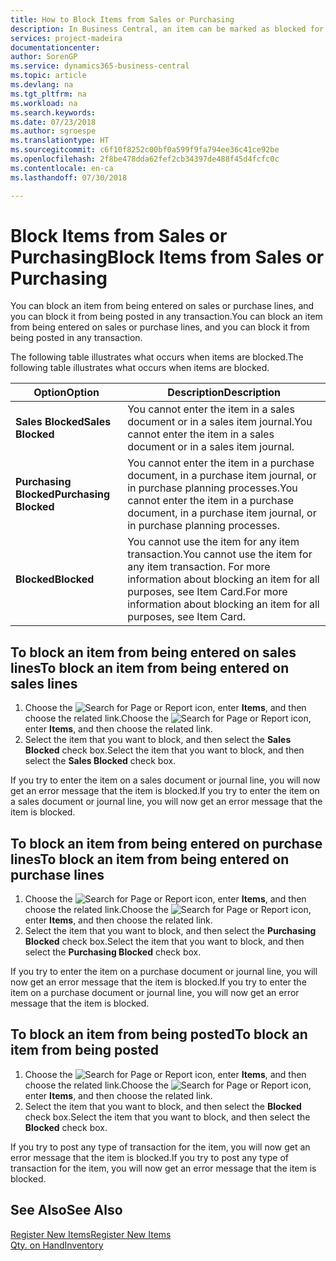 ```yaml
---
title: How to Block Items from Sales or Purchasing
description: In Business Central, an item can be marked as blocked for sales, blocked for purchase, or blocked for all purposes.
services: project-madeira
documentationcenter: 
author: SorenGP
ms.service: dynamics365-business-central
ms.topic: article
ms.devlang: na
ms.tgt_pltfrm: na
ms.workload: na
ms.search.keywords: 
ms.date: 07/23/2018
ms.author: sgroespe
ms.translationtype: HT
ms.sourcegitcommit: c6f10f8252c00bf0a599f9fa794ee36c41ce92be
ms.openlocfilehash: 2f8be478dda62fef2cb34397de488f45d4fcfc0c
ms.contentlocale: en-ca
ms.lasthandoff: 07/30/2018

---
```

# <a name="block-items-from-sales-or-purchasing"></a><span data-ttu-id="f3a59-103">Block Items from Sales or Purchasing</span><span class="sxs-lookup"><span data-stu-id="f3a59-103">Block Items from Sales or Purchasing</span></span>
<span data-ttu-id="f3a59-104">You can block an item from being entered on sales or purchase lines, and you can block it from being posted in any transaction.</span><span class="sxs-lookup"><span data-stu-id="f3a59-104">You can block an item from being entered on sales or purchase lines, and you can block it from being posted in any transaction.</span></span>  

<span data-ttu-id="f3a59-105">The following table illustrates what occurs when items are blocked.</span><span class="sxs-lookup"><span data-stu-id="f3a59-105">The following table illustrates what occurs when items are blocked.</span></span>  

|<span data-ttu-id="f3a59-106">Option</span><span class="sxs-lookup"><span data-stu-id="f3a59-106">Option</span></span>|<span data-ttu-id="f3a59-107">Description</span><span class="sxs-lookup"><span data-stu-id="f3a59-107">Description</span></span>|  
|--------------------|------------|  
|<span data-ttu-id="f3a59-108">**Sales Blocked**</span><span class="sxs-lookup"><span data-stu-id="f3a59-108">**Sales Blocked**</span></span>|<span data-ttu-id="f3a59-109">You cannot enter the item in a sales document or in a sales item journal.</span><span class="sxs-lookup"><span data-stu-id="f3a59-109">You cannot enter the item in a sales document or in a sales item journal.</span></span>|  
|<span data-ttu-id="f3a59-110">**Purchasing Blocked**</span><span class="sxs-lookup"><span data-stu-id="f3a59-110">**Purchasing Blocked**</span></span>|<span data-ttu-id="f3a59-111">You cannot enter the item in a purchase document, in a purchase item journal, or in purchase planning processes.</span><span class="sxs-lookup"><span data-stu-id="f3a59-111">You cannot enter the item in a purchase document, in a purchase item journal, or in purchase planning processes.</span></span>|  
|<span data-ttu-id="f3a59-112">**Blocked**</span><span class="sxs-lookup"><span data-stu-id="f3a59-112">**Blocked**</span></span>|<span data-ttu-id="f3a59-113">You cannot use the item for any item transaction.</span><span class="sxs-lookup"><span data-stu-id="f3a59-113">You cannot use the item for any item transaction.</span></span> <span data-ttu-id="f3a59-114">For more information about blocking an item for all purposes, see Item Card.</span><span class="sxs-lookup"><span data-stu-id="f3a59-114">For more information about blocking an item for all purposes, see Item Card.</span></span>|  

## <a name="to-block-an-item-from-being-entered-on-sales-lines"></a><span data-ttu-id="f3a59-115">To block an item from being entered on sales lines</span><span class="sxs-lookup"><span data-stu-id="f3a59-115">To block an item from being entered on sales lines</span></span>  

1.  <span data-ttu-id="f3a59-116">Choose the ![Search for Page or Report](media/ui-search/search_small.png "Search for Page or Report icon") icon, enter **Items**, and then choose the related link.</span><span class="sxs-lookup"><span data-stu-id="f3a59-116">Choose the ![Search for Page or Report](media/ui-search/search_small.png "Search for Page or Report icon") icon, enter **Items**, and then choose the related link.</span></span>  
2.  <span data-ttu-id="f3a59-117">Select the item that you want to block, and then select the **Sales Blocked** check box.</span><span class="sxs-lookup"><span data-stu-id="f3a59-117">Select the item that you want to block, and then select the **Sales Blocked** check box.</span></span>  

<span data-ttu-id="f3a59-118">If you try to enter the item on a sales document or journal line, you will now get an error message that the item is blocked.</span><span class="sxs-lookup"><span data-stu-id="f3a59-118">If you try to enter the item on a sales document or journal line, you will now get an error message that the item is blocked.</span></span>

## <a name="to-block-an-item-from-being-entered-on-purchase-lines"></a><span data-ttu-id="f3a59-119">To block an item from being entered on purchase lines</span><span class="sxs-lookup"><span data-stu-id="f3a59-119">To block an item from being entered on purchase lines</span></span>  

1.  <span data-ttu-id="f3a59-120">Choose the ![Search for Page or Report](media/ui-search/search_small.png "Search for Page or Report icon") icon, enter **Items**, and then choose the related link.</span><span class="sxs-lookup"><span data-stu-id="f3a59-120">Choose the ![Search for Page or Report](media/ui-search/search_small.png "Search for Page or Report icon") icon, enter **Items**, and then choose the related link.</span></span>  
2.  <span data-ttu-id="f3a59-121">Select the item that you want to block, and then select the **Purchasing Blocked** check box.</span><span class="sxs-lookup"><span data-stu-id="f3a59-121">Select the item that you want to block, and then select the **Purchasing Blocked** check box.</span></span>  

<span data-ttu-id="f3a59-122">If you try to enter the item on a purchase document or journal line, you will now get an error message that the item is blocked.</span><span class="sxs-lookup"><span data-stu-id="f3a59-122">If you try to enter the item on a purchase document or journal line, you will now get an error message that the item is blocked.</span></span>

## <a name="to-block-an-item-from-being-posted"></a><span data-ttu-id="f3a59-123">To block an item from being posted</span><span class="sxs-lookup"><span data-stu-id="f3a59-123">To block an item from being posted</span></span>
1. <span data-ttu-id="f3a59-124">Choose the ![Search for Page or Report](media/ui-search/search_small.png "Search for Page or Report icon") icon, enter **Items**, and then choose the related link.</span><span class="sxs-lookup"><span data-stu-id="f3a59-124">Choose the ![Search for Page or Report](media/ui-search/search_small.png "Search for Page or Report icon") icon, enter **Items**, and then choose the related link.</span></span>
2. <span data-ttu-id="f3a59-125">Select the item that you want to block, and then select the **Blocked** check box.</span><span class="sxs-lookup"><span data-stu-id="f3a59-125">Select the item that you want to block, and then select the **Blocked** check box.</span></span>

<span data-ttu-id="f3a59-126">If you try to post any type of transaction for the item, you will now get an error message that the item is blocked.</span><span class="sxs-lookup"><span data-stu-id="f3a59-126">If you try to post any type of transaction for the item, you will now get an error message that the item is blocked.</span></span>

## <a name="see-also"></a><span data-ttu-id="f3a59-127">See Also</span><span class="sxs-lookup"><span data-stu-id="f3a59-127">See Also</span></span>  
[<span data-ttu-id="f3a59-128">Register New Items</span><span class="sxs-lookup"><span data-stu-id="f3a59-128">Register New Items</span></span>](inventory-how-register-new-items.md)  
[<span data-ttu-id="f3a59-129">Qty. on Hand</span><span class="sxs-lookup"><span data-stu-id="f3a59-129">Inventory</span></span>](inventory-manage-inventory.md)  

